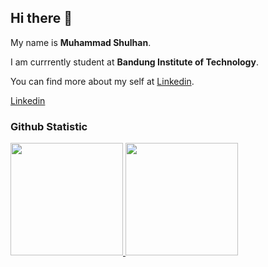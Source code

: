 ## Hi there 👋
 
My name is **Muhammad Shulhan**.<br>
 
I am currrently student at **Bandung Institute of Technology**.<br>

You can find more about my self at [Linkedin](https://www.linkedin.com/in/muhammad-shulhan-238945221).

[Linkedin](https://www.linkedin.com/in//)
 
### Github Statistic
<p align="left">
<a href="https://github.com/penuliscode">
  <img height="180em" src="https://github-readme-stats-eight-theta.vercel.app/api?username=Shulhann&show_icons=true&theme=algolia&include_all_commits=true&count_private=true"/>
  <img height="180em" src="https://github-readme-stats-eight-theta.vercel.app/api/top-langs/?username=Shulhann&layout=compact&layout=compact&theme=algolia"/>
</a>
</p>
